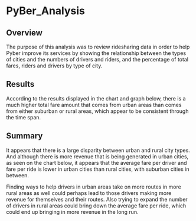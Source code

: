 # PyBer_Analysis
## Overview
The purpose of this analysis was to review ridesharing data in order to help Pyber improve its services by showing the relationship between the types of cities and the numbers of drivers and riders, and the percentage of total fares, riders and drivers by type of city.

## Results
According to the results displayed in the chart and graph below, there is a much higher total fare amount that comes from urban areas than comes from either suburban or rural areas, which appear to be consistent through the time span.


## Summary
It appears that there is a large disparity between urban and rural city types. And although there is more revenue that is being generated in urban cities, as seen on the chart below, it appears that the average fare per driver and fare per ride is lower in urban cities than rural cities, with suburban cities in between. 


Finding ways to help drivers in urban areas take on more routes in more rural areas as well could perhaps lead to those drivers making more revenue for themselves and their routes. Also trying to expand the number of drivers in rural areas could bring down the average fare per ride, which could end up bringing in more revenue in the long run.
